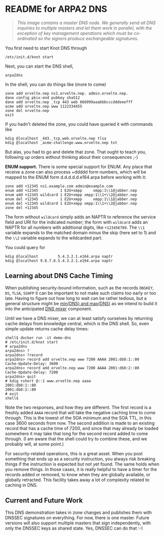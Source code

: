 # README for ARPA2 DNS

> *This image contains a master DNS node.  We generally send
> all DNS inquiries to multiple masters and let them work
> in parallel, with the exception of key management operations
> which must be co-ordinated so the signers produce exchangeable
> signatures.*

You first need to start Knot DNS through

```
/etc/init.d/knot start
```

Next, you can start the DNS shell,

```
arpa2dns
```

In the shell, you can do things like (more to come)

```
zone add orvelte.nep ns1.orvelte.nep. admin.orvelte.nep.
dane config pkix-end pubkey sha512
dane add orvelte.nep _tcp 443 web 666999aaabbbcccdddeeefff
acme add orvelte.nep www 1122334455
zone del orvelte.nep
exit
```

If you hadn't deleted the zone, you could have queried it
with commands like

```
kdig @localhost _443._tcp.web.orvelte.nep tlsa
kdig @localhost _acme-challenge.www.orvelte.nep txt
```

But alas, you had to go and delete that zone.  That ought
to teach you, following up orders without thinking about
their consequences ;-)

**ENUM support.**
There is some special support for ENUM.  Any place that
receive a zone can also process +ddddd form numbers,
which will be mapped to the ENUM form d.d.d.d.d.e164.arpa
before working with it:

```
zone add +12345 ns1.example.com admin@example.com
enum add +12345          1 E2U+xmpp     xmpp:1\\1@jabber.nep
enum add +12345 wildcard 1 E2U+xmpp xmpp:1\\1+\\2@jabber.nep
enum del +12345          1 E2U+xmpp     xmpp:1\\1@jabber.nep
enum del +12345 wildcard 1 E2U+xmpp xmpp:1\\1+\\2@jabber.nep
zone del +12345
```

The form without `wildcard` simply adds an NAPTR to reference
the service field and URI for the indicated number; the form
with `wildcard` adds an NAPTR for all numbers with additional
digits, like `+123456789`.  The `\\1` variable expands to
the matched domain minus the skip (here set to 1) and the
`\\2` variable expands to the wildcarded part.

You could query for

```
kdig @localhost         5.4.3.2.1.e164.arpa naptr
kdig @localhost 9.8.7.6.5.4.3.2.1.e164.arpa naptr
```


## Learning about DNS Cache Timing

When publishing security-bound information, such as the
records `DNSKEY`, `DS`, `TLSA`, `SSHFP` it can be important
to not make such claims too early or too late.  Having to
figure out how long to wait can be rather tedious, but a
general structure might be
[min(DNS) and max(DNS)](https://github.com/arpa2/DNS-mixer/blob/master/doc/min-max-DNS.MD)
as we intend to build it into the anticipated
[DNS mixer](https://github.com/arpa2/DNS-mixer/blob/master/doc/dns-mixer-from-partial-masters.md)
component.

Until we have a DNS mixer, we can at least satisfy ourselves
by returning cache delays from knowledge central, which is
the DNS shell.  So, even simple update returns cache delay
times:

```
shell$ docker run -it demo-dns
# /etc/init.d/knot start
# arpa2dns
arpa2dns> ?
arpa2dns> ?record
arpa2dns> record add orvelte.nep www 7200 AAAA 2001:db8:1::80
Cache-Update-Delay: 3600
arpa2dns> record add orvelte.nep www 7200 AAAA 2001:db8:2::80
Cache-Update-Delay: 7200
arpa2dns> quit
# kdig +short @::1 www.orvelte.nep aaaa
2001:db8:1::80
2001:db8:2::80
# exit
shell$ 
```

Note the two responses, and how they are different.  The
first record is a freshly added `AAAA` record that will
take the negative caching time to come through.  This is
the lowest of the SOA minimum and the SOA TTL, in this
case 3600 seconds from now.  The second addition is made
to an existing record that has a cache time of 7200, and
since that may already be loaded somewhere it may take
that long for the second record added to come through.
(I am aware that the shell could try to combine these,
and we probably will, at some point.)

For security-related operations, this is a great asset.
When you post something that ends up as a security
instruction, you always risk breaking things if the
instruction is expected but not yet found.  The same
holds when you remove things.  In those cases, it is
really helpful to have a timer for the records added
or removed, to know when they are globally available,
or globally retracted.  This facility takes away a
lot of complexity related to caching in DNS.


## Current and Future Work

This DNS demonstration takes in zone changes and publishes
them with DNSSEC signatures on everything.  For now, there
is one master.  Future versions will also support multiple
masters that sign independently, with only the DNSSEC keys
as shared state.  Yes, DNSSEC can do that :-)


